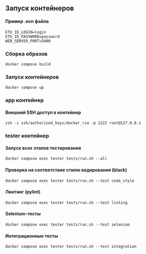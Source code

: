## Запуск контейнеров

#### Пример .evn файла
```
ETU_ID_LOGIN=login
ETU_ID_PASSWORD=password
WEB_SERVER_PORT=5000
```

### Сборка образов
```shell
docker compose build
```

### Запуск контейнеров
```shell
docker compose up
```

### app контейнер

#### Внешний SSH доступ в контейнер
```shell
ssh -i ssh/authorized_keys/docker_rsa -p 2222 root@127.0.0.1
```

### tester контейнер

#### Запуск всех этапов тестирования
```shell
docker compose exec tester tests/run.sh --all
```

#### Проверка на соответствие стилю кодирования (black)
```shell
docker compose exec tester tests/run.sh --test code_style
```

#### Линтинг (pylint)
```shell
docker compose exec tester tests/run.sh --test linting
```

#### Selenium-тесты
```shell
docker compose exec tester tests/run.sh --test selenium
```

#### Интеграционные тесты
```shell
docker compose exec tester tests/run.sh --test integration
```

